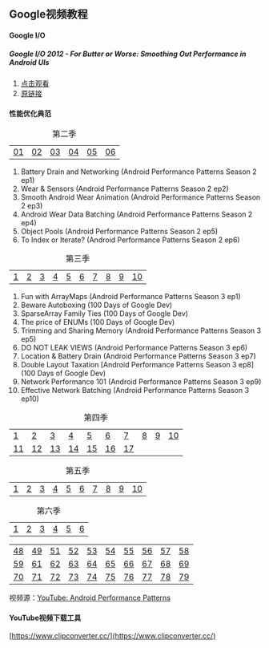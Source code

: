 ## Google视频教程

#### Google I/O

##### Google I/O 2012 - For Butter or Worse: Smoothing Out Performance in Android UIs

1. [点击观看](http://mwping-android.oss-cn-hangzhou.aliyuncs.com/GoogleIO/Google_I_O_2012_%20Butter.mp4)
2. [原链接](https://www.youtube.com/watch?v=Q8m9sHdyXnE)

#### 性能优化典范

<table>
    <caption>第二季</caption>
    <tr>
        <td><a href="http://mwping-android.oss-cn-hangzhou.aliyuncs.com/AndroidPerformancePatterns/s2e1.mp4" target="_blank">01</a></td>
        <td><a href="http://mwping-android.oss-cn-hangzhou.aliyuncs.com/AndroidPerformancePatterns/s2e2.mp4" target="_blank">02</a></td>
        <td><a href="http://mwping-android.oss-cn-hangzhou.aliyuncs.com/AndroidPerformancePatterns/s2e3.mp4" target="_blank">03</a></td>
        <td><a href="http://mwping-android.oss-cn-hangzhou.aliyuncs.com/AndroidPerformancePatterns/s2e4.mp4" target="_blank">04</a></td>
        <td><a href="http://mwping-android.oss-cn-hangzhou.aliyuncs.com/AndroidPerformancePatterns/s2e5.mp4" target="_blank">05</a></td>
        <td><a href="http://mwping-android.oss-cn-hangzhou.aliyuncs.com/AndroidPerformancePatterns/s2e6.mp4" target="_blank">06</a></td>
    </tr>
</table>

1. Battery Drain and Networking (Android Performance Patterns Season 2 ep1)
2. Wear & Sensors (Android Performance Patterns Season 2 ep2)
3. Smooth Android Wear Animation (Android Performance Patterns Season 2 ep3)
4. Android Wear Data Batching (Android Performance Patterns Season 2 ep4)
5. Object Pools (Android Performance Patterns Season 2 ep5)
6. To Index or Iterate? (Android Performance Patterns Season 2 ep6)

<table>
    <caption>第三季</caption>
    <tr>
        <td><a href="http://mwping-android.oss-cn-hangzhou.aliyuncs.com/AndroidPerformancePatterns/s3e1.mp4" target="_blank">1</a></td>
        <td><a href="http://mwping-android.oss-cn-hangzhou.aliyuncs.com/AndroidPerformancePatterns/100days_autoboxing.mp4" target="_blank">2</a></td>
        <td><a href="http://mwping-android.oss-cn-hangzhou.aliyuncs.com/AndroidPerformancePatterns/100days_sparsearray.mp4" target="_blank">3</a></td>
        <td><a href="http://mwping-android.oss-cn-hangzhou.aliyuncs.com/AndroidPerformancePatterns/100days_enums.mp4" target="_blank">4</a></td>
        <td><a href="http://mwping-android.oss-cn-hangzhou.aliyuncs.com/AndroidPerformancePatterns/s3e5.mp4" target="_blank">5</a></td>
        <td><a href="http://mwping-android.oss-cn-hangzhou.aliyuncs.com/AndroidPerformancePatterns/s3e6.mp4" target="_blank">6</a></td>
        <td><a href="http://mwping-android.oss-cn-hangzhou.aliyuncs.com/AndroidPerformancePatterns/s3e7.mp4" target="_blank">7</a></td>
        <td><a href="http://mwping-android.oss-cn-hangzhou.aliyuncs.com/AndroidPerformancePatterns/s3e8.mp4" target="_blank">8</a></td>
        <td><a href="http://mwping-android.oss-cn-hangzhou.aliyuncs.com/AndroidPerformancePatterns/s3e9.mp4" target="_blank">9</a></td>
        <td><a href="http://mwping-android.oss-cn-hangzhou.aliyuncs.com/AndroidPerformancePatterns/s3e10.mp4" target="_blank">10</a></td>
    </tr>
</table>

1. Fun with ArrayMaps (Android Performance Patterns Season 3 ep1)
2. Beware Autoboxing (100 Days of Google Dev)
3. SparseArray Family Ties (100 Days of Google Dev)
4. The price of ENUMs (100 Days of Google Dev)
5. Trimming and Sharing Memory (Android Performance Patterns Season 3 ep5)
6. DO NOT LEAK VIEWS (Android Performance Patterns Season 3 ep6)
7. Location & Battery Drain (Android Performance Patterns Season 3 ep7)
8. Double Layout Taxation [Android Performance Patterns Season 3 ep8] (100 Days of Google Dev)
9. Network Performance 101 (Android Performance Patterns Season 3 ep9)
10. Effective Network Batching (Android Performance Patterns Season 3 ep10)

<table>
    <caption>第四季</caption>
    <tr>
        <td><a href="http://mwping-android.oss-cn-hangzhou.aliyuncs.com/AndroidPerformancePatterns/s4e1.mp4" target="_blank">1</a></td>
        <td><a href="http://mwping-android.oss-cn-hangzhou.aliyuncs.com/AndroidPerformancePatterns/s4e2.mp4" target="_blank">2</a></td>
        <td><a href="http://mwping-android.oss-cn-hangzhou.aliyuncs.com/AndroidPerformancePatterns/s4e3.mp4" target="_blank">3</a></td>
        <td><a href="http://mwping-android.oss-cn-hangzhou.aliyuncs.com/AndroidPerformancePatterns/s4e4.mp4" target="_blank">4</a></td>
        <td><a href="http://mwping-android.oss-cn-hangzhou.aliyuncs.com/AndroidPerformancePatterns/s4e5.mp4" target="_blank">5</a></td>
        <td><a href="http://mwping-android.oss-cn-hangzhou.aliyuncs.com/AndroidPerformancePatterns/s4e6.mp4" target="_blank">6</a></td>
        <td><a href="http://mwping-android.oss-cn-hangzhou.aliyuncs.com/AndroidPerformancePatterns/s4e7.mp4" target="_blank">7</a></td>
        <td><a href="http://mwping-android.oss-cn-hangzhou.aliyuncs.com/AndroidPerformancePatterns/s4e8.mp4" target="_blank">8</a></td>
        <td><a href="http://mwping-android.oss-cn-hangzhou.aliyuncs.com/AndroidPerformancePatterns/s4e9.mp4" target="_blank">9</a></td>
        <td><a href="http://mwping-android.oss-cn-hangzhou.aliyuncs.com/AndroidPerformancePatterns/s4e10.mp4" target="_blank">10</a></td>
    </tr>
    <tr>
        <td><a href="http://mwping-android.oss-cn-hangzhou.aliyuncs.com/AndroidPerformancePatterns/s4e11.mp4" target="_blank">11</a></td>
        <td><a href="http://mwping-android.oss-cn-hangzhou.aliyuncs.com/AndroidPerformancePatterns/s4e12.mp4" target="_blank">12</a></td>
        <td><a href="http://mwping-android.oss-cn-hangzhou.aliyuncs.com/AndroidPerformancePatterns/s4e13.mp4" target="_blank">13</a></td>
        <td><a href="http://mwping-android.oss-cn-hangzhou.aliyuncs.com/AndroidPerformancePatterns/s4e14.mp4" target="_blank">14</a></td>
        <td><a href="http://mwping-android.oss-cn-hangzhou.aliyuncs.com/AndroidPerformancePatterns/s4e15.mp4" target="_blank">15</a></td>
        <td><a href="http://mwping-android.oss-cn-hangzhou.aliyuncs.com/AndroidPerformancePatterns/s4e16.mp4" target="_blank">16</a></td>
        <td><a href="http://mwping-android.oss-cn-hangzhou.aliyuncs.com/AndroidPerformancePatterns/s4e17.mp4" target="_blank">17</a></td>
    </tr>
</table>

<table>
    <caption>第五季</caption>
    <tr>
        <td><a href="http://mwping-android.oss-cn-hangzhou.aliyuncs.com/AndroidPerformancePatterns/s5e1.mp4" target="_blank">1</a></td>
        <td><a href="http://mwping-android.oss-cn-hangzhou.aliyuncs.com/AndroidPerformancePatterns/s5e2.mp4" target="_blank">2</a></td>
        <td><a href="http://mwping-android.oss-cn-hangzhou.aliyuncs.com/AndroidPerformancePatterns/s5e3.mp4" target="_blank">3</a></td>
        <td><a href="http://mwping-android.oss-cn-hangzhou.aliyuncs.com/AndroidPerformancePatterns/s5e4.mp4" target="_blank">4</a></td>
        <td><a href="http://mwping-android.oss-cn-hangzhou.aliyuncs.com/AndroidPerformancePatterns/s5e5.mp4" target="_blank">5</a></td>
        <td><a href="http://mwping-android.oss-cn-hangzhou.aliyuncs.com/AndroidPerformancePatterns/s5e6.mp4" target="_blank">6</a></td>
        <td><a href="http://mwping-android.oss-cn-hangzhou.aliyuncs.com/AndroidPerformancePatterns/s5e7.mp4" target="_blank">7</a></td>
        <td><a href="http://mwping-android.oss-cn-hangzhou.aliyuncs.com/AndroidPerformancePatterns/s5e8.mp4" target="_blank">8</a></td>
        <td><a href="http://mwping-android.oss-cn-hangzhou.aliyuncs.com/AndroidPerformancePatterns/s5e9.mp4" target="_blank">9</a></td>
        <td><a href="http://mwping-android.oss-cn-hangzhou.aliyuncs.com/AndroidPerformancePatterns/s5e10.mp4" target="_blank">10</a></td>
    </tr>
</table>

<table>
    <caption>第六季</caption>
    <tr>
        <td><a href="http://mwping-android.oss-cn-hangzhou.aliyuncs.com/AndroidPerformancePatterns/s6e1.mp4" target="_blank">1</a></td>
        <td><a href="http://mwping-android.oss-cn-hangzhou.aliyuncs.com/AndroidPerformancePatterns/s6e2.mp4" target="_blank">2</a></td>
        <td><a href="http://mwping-android.oss-cn-hangzhou.aliyuncs.com/AndroidPerformancePatterns/s6e3.mp4" target="_blank">3</a></td>
        <td><a href="http://mwping-android.oss-cn-hangzhou.aliyuncs.com/AndroidPerformancePatterns/s6e4.mp4" target="_blank">4</a></td>
        <td><a href="http://mwping-android.oss-cn-hangzhou.aliyuncs.com/AndroidPerformancePatterns/s6e5.mp4" target="_blank">5</a></td>
        <td><a href="http://mwping-android.oss-cn-hangzhou.aliyuncs.com/AndroidPerformancePatterns/s6e6.mp4" target="_blank">6</a></td>
    </tr>
</table>

<table>
    <tr>
        <td><a href="http://mwping-android.oss-cn-hangzhou.aliyuncs.com/AndroidPerformancePatterns/100days_BatchingBackground.mp4" target="_blank">48</a></td>
        <td><a href="http://mwping-android.oss-cn-hangzhou.aliyuncs.com/AndroidPerformancePatterns/100days_CustomViews.mp4" target="_blank">49</a></td>
        <td><a href="http://mwping-android.oss-cn-hangzhou.aliyuncs.com/AndroidPerformancePatterns/100days_lint.mp4" target="_blank">51</a></td>
        <td><a href="http://mwping-android.oss-cn-hangzhou.aliyuncs.com/AndroidPerformancePatterns/100days_lrucache.mp4" target="_blank">52</a></td>
        <td><a href="http://mwping-android.oss-cn-hangzhou.aliyuncs.com/AndroidPerformancePatterns/100days_MemoryProfiling.mp4" target="_blank">53</a></td>
        <td><a href="http://mwping-android.oss-cn-hangzhou.aliyuncs.com/AndroidPerformancePatterns/100days_ondraw.mp4" target="_blank">54</a></td>
        <td><a href="http://mwping-android.oss-cn-hangzhou.aliyuncs.com/AndroidPerformancePatterns/100days_PerformanceLifecycle.mp4" target="_blank">55</a></td>
        <td><a href="http://mwping-android.oss-cn-hangzhou.aliyuncs.com/AndroidPerformancePatterns/100days_PrescalingBitmaps.mp4" target="_blank">56</a></td>
        <td><a href="http://mwping-android.oss-cn-hangzhou.aliyuncs.com/AndroidPerformancePatterns/100days_ReusingBitmaps.mp4" target="_blank">57</a></td>
        <td><a href="http://mwping-android.oss-cn-hangzhou.aliyuncs.com/AndroidPerformancePatterns/100days_SmallerPixel.mp4" target="_blank">58</a></td>
    </tr>
    <tr>
        <td><a href="http://mwping-android.oss-cn-hangzhou.aliyuncs.com/AndroidPerformancePatterns/100days_SmallerPNG.mp4" target="_blank">59</a></td>
        <td><a href="http://mwping-android.oss-cn-hangzhou.aliyuncs.com/AndroidPerformancePatterns/100days_StrictMode.mp4" target="_blank">61</a></td>
        <td><a href="http://mwping-android.oss-cn-hangzhou.aliyuncs.com/AndroidPerformancePatterns/100days_ToolsnotRules.mp4" target="_blank">62</a></td>
        <td><a href="http://mwping-android.oss-cn-hangzhou.aliyuncs.com/AndroidPerformancePatterns/100days_transparency.mp4" target="_blank">63</a></td>
        <td><a href="http://mwping-android.oss-cn-hangzhou.aliyuncs.com/AndroidPerformancePatterns/adp_60fps.mp4" target="_blank">64</a></td>
        <td><a href="http://mwping-android.oss-cn-hangzhou.aliyuncs.com/AndroidPerformancePatterns/adp_Battery.mp4" target="_blank">65</a></td>
        <td><a href="http://mwping-android.oss-cn-hangzhou.aliyuncs.com/AndroidPerformancePatterns/adp_BatteryDrain.mp4" target="_blank">66</a></td>
        <td><a href="http://mwping-android.oss-cn-hangzhou.aliyuncs.com/AndroidPerformancePatterns/adp_GarbageCollection.mp4" target="_blank">67</a></td>
        <td><a href="http://mwping-android.oss-cn-hangzhou.aliyuncs.com/AndroidPerformancePatterns/adp_Invalidations.mp4" target="_blank">68</a></td>
        <td><a href="http://mwping-android.oss-cn-hangzhou.aliyuncs.com/AndroidPerformancePatterns/adp_Memory.mp4" target="_blank">69</a></td>
    </tr>
    <tr>
        <td><a href="http://mwping-android.oss-cn-hangzhou.aliyuncs.com/AndroidPerformancePatterns/adp_MemoryChurn.mp4" target="_blank">70</a></td>
        <td><a href="http://mwping-android.oss-cn-hangzhou.aliyuncs.com/AndroidPerformancePatterns/adp_MemoryLeaks.mp4" target="_blank">71</a></td>
        <td><a href="http://mwping-android.oss-cn-hangzhou.aliyuncs.com/AndroidPerformancePatterns/adp_MemoryMonitor.mp4" target="_blank">72</a></td>
        <td><a href="http://mwping-android.oss-cn-hangzhou.aliyuncs.com/AndroidPerformancePatterns/adp_Overdraw.mp4" target="_blank">73</a></td>
        <td><a href="http://mwping-android.oss-cn-hangzhou.aliyuncs.com/AndroidPerformancePatterns/adp_ProfileGPU.mp4" target="_blank">74</a></td>
        <td><a href="http://mwping-android.oss-cn-hangzhou.aliyuncs.com/AndroidPerformancePatterns/adp_QuickReject.mp4" target="_blank">75</a></td>
        <td><a href="http://mwping-android.oss-cn-hangzhou.aliyuncs.com/AndroidPerformancePatterns/adp_Rendering.mp4" target="_blank">76</a></td>
        <td><a href="http://mwping-android.oss-cn-hangzhou.aliyuncs.com/AndroidPerformancePatterns/adp_UI_and_GPU.mp4" target="_blank">77</a></td>
        <td><a href="http://mwping-android.oss-cn-hangzhou.aliyuncs.com/AndroidPerformancePatterns/adp_VSYNC.mp4" target="_blank">78</a></td>
        <td><a href="http://mwping-android.oss-cn-hangzhou.aliyuncs.com/AndroidPerformancePatterns/adp_WakeLocks.mp4" target="_blank">79</a></td>
    </tr>
</table>

视频源：[YouTube: Android Performance Patterns](https://www.youtube.com/playlist?list=PLWz5rJ2EKKc9CBxr3BVjPTPoDPLdPIFCE)

#### YouTube视频下载工具

[https://www.clipconverter.cc/](https://www.clipconverter.cc/)